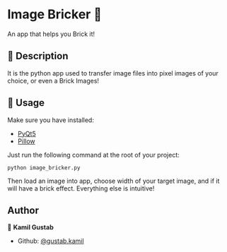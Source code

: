 # Image Bricker 🧱
An app that helps you Brick it!
## :book: Description
It is the python app used to transfer image files into pixel images of your choice, or even a Brick Images!
## 🚀 Usage
Make sure you have installed:
* [PyQt5](https://pypi.org/project/PyQt5)
* [Pillow](https://pypi.org/project/Pillow)

Just run the following command at the root of your project:
```
python image_bricker.py
```
Then load an image into app, choose width of your target image, and if it will have a brick effect.
Everything else is intuitive!
## Author

👤 **Kamil Gustab**

- Github: [@gustab.kamil](https://gitlab.com/gustab.kamil)
